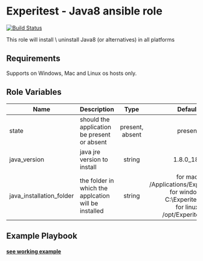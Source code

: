 Experitest - Java8 ansible role
=========

[![Build Status](https://travis-ci.org/ExperitestOfficial/ansible-role-java8.svg?branch=master)](https://travis-ci.org/ExperitestOfficial/ansible-role-java8)

This role will install \ uninstall Java8 (or alternatives) in all platforms

Requirements
------------

Supports on Windows, Mac and Linux os hosts only.

Role Variables
--------------

| Name | Description | Type | Default | Required |
|------|-------------|:----:|:-----:|:-----:|
| state | should the application be present or absent | present, absent | present | no |
| java_version | java jre version to install | string | 1.8.0_181 | no |
| java_installation_folder | the folder in which the applcation will be installed | string | for mac: /Applications/Experitest/jre <br> for windows: C:\\Experitest\\jre <br> for linux: /opt/Experitest/jre | no |

Example Playbook
----------------

#### [see working example](/example)
